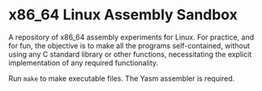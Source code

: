 x86_64 Linux Assembly Sandbox
=============================

A repository of x86_64 assembly experiments for Linux. For practice, and
for fun, the objective is to make all the programs self-contained, without
using any C standard library or other functions, necessitating the explicit
implementation of any required functionality.

Run `make` to make executable files. The Yasm assembler is required.
